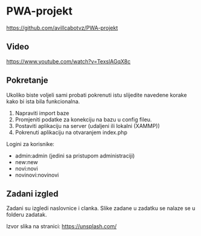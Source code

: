 # PWA-projekt
https://github.com/avillcabotvz/PWA-projekt

## Video
https://www.youtube.com/watch?v=TexslAGqX8c

## Pokretanje
Ukoliko biste voljeli sami probati pokrenuti istu slijedite navedene korake kako bi ista bila funkcionalna.
1. Napraviti import baze
1. Promjeniti podatke za konekciju na bazu u config fileu.
1. Postaviti aplikaciju na server (udaljeni ili lokalni (XAMMP))
1. Pokrenuti aplikaciju na otvaranjem index.php

Logini za korisnike:

- admin:admin (jedini sa pristupom administraciji)
- new:new
- novi:novi
- novinovi:novinovi

## Zadani izgled
Zadani su izgledi naslovnice i clanka. Slike zadane u zadatku se nalaze se u folderu zadatak.

Izvor slika na stranici: https://unsplash.com/
